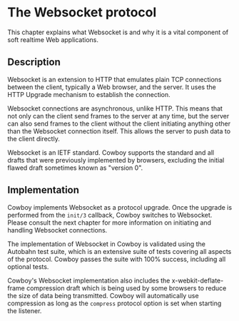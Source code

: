 The Websocket protocol
======================

This chapter explains what Websocket is and why it is
a vital component of soft realtime Web applications.

Description
-----------

Websocket is an extension to HTTP that emulates plain TCP
connections between the client, typically a Web browser,
and the server. It uses the HTTP Upgrade mechanism to
establish the connection.

Websocket connections are asynchronous, unlike HTTP. This
means that not only can the client send frames to the server
at any time, but the server can also send frames to the client
without the client initiating anything other than the
Websocket connection itself. This allows the server to push
data to the client directly.

Websocket is an IETF standard. Cowboy supports the standard
and all drafts that were previously implemented by browsers,
excluding the initial flawed draft sometimes known as
"version 0".

Implementation
--------------

Cowboy implements Websocket as a protocol upgrade. Once the
upgrade is performed from the `init/3` callback, Cowboy
switches to Websocket. Please consult the next chapter for
more information on initiating and handling Websocket
connections.

The implementation of Websocket in Cowboy is validated using
the Autobahn test suite, which is an extensive suite of tests
covering all aspects of the protocol. Cowboy passes the
suite with 100% success, including all optional tests.

Cowboy's Websocket implementation also includes the
x-webkit-deflate-frame compression draft which is being used
by some browsers to reduce the size of data being transmitted.
Cowboy will automatically use compression as long as the
`compress` protocol option is set when starting the listener.
